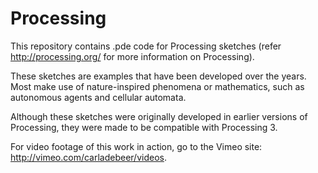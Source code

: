Processing
==========

This repository contains .pde code for Processing sketches (refer http://processing.org/ for more information on Processing).

These sketches are examples that have been developed over the years. Most make use of nature-inspired phenomena or mathematics, such as autonomous agents and cellular automata. 

Although these sketches were originally developed in earlier versions of Processing, they were made to be compatible with Processing 3.

For video footage of this work in action, go to the Vimeo site: http://vimeo.com/carladebeer/videos.


